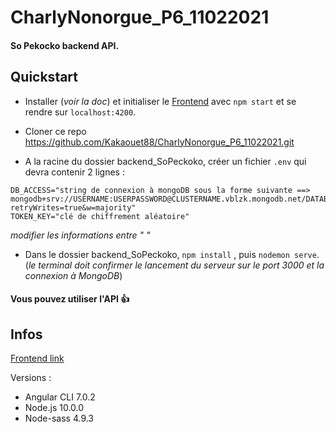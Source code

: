 # CharlyNonorgue_P6_11022021
#### So Pekocko backend API.

## Quickstart

- Installer (*voir la doc*) et initialiser le [Frontend](https://github.com/OpenClassrooms-Student-Center/dwj-projet6) avec ```npm start``` et se rendre sur ```localhost:4200```.

- Cloner ce repo https://github.com/Kakaouet88/CharlyNonorgue_P6_11022021.git<br>

- A la racine du dossier backend_SoPeckoko, créer un fichier ```.env``` qui devra contenir 2 lignes :

```
DB_ACCESS="string de connexion à mongoDB sous la forme suivante ==> mongodb+srv://USERNAME:USERPASSWORD@CLUSTERNAME.vblzk.mongodb.net/DATABASENAME?retryWrites=true&w=majority"
TOKEN_KEY="clé de chiffrement aléatoire"
```

*modifier les informations entre " "*

- Dans le dossier backend_SoPeckoko, ```npm install``` , puis ```nodemon serve```.<br>(*le terminal doit confirmer le lancement du serveur sur le port 3000 et la connexion à MongoDB*)

#### Vous pouvez utiliser l'API 👍

## Infos

[Frontend link](https://github.com/OpenClassrooms-Student-Center/dwj-projet6)

Versions :

- Angular CLI 7.0.2
- Node.js 10.0.0
- Node-sass 4.9.3